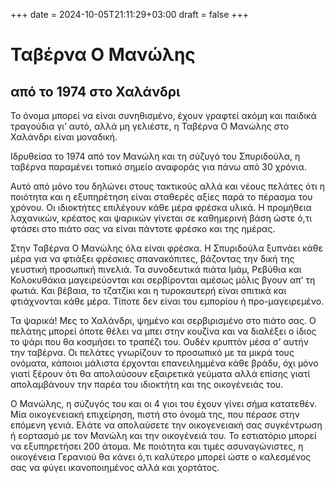 +++
date = 2024-10-05T21:11:29+03:00
draft = false
+++

<h1 class="text-neutral-100">Ταβέρνα Ο Μανώλης</h1>
<h2>από το 1974 στο Χαλάνδρι</h2>

Το όνομα μπορεί να είναι συνηθισμένο, έχουν γραφτεί ακόμη και παιδικά τραγούδια γι’ αυτό, αλλά μη γελιέστε, η Ταβέρνα Ο Μανώλης στο Χαλάνδρι είναι μοναδική.

Ιδρυθείσα το 1974 από τον Μανώλη και τη σύζυγό του Σπυριδούλα, η ταβέρνα παραμένει τοπικό σημείο αναφοράς για πάνω από 30 χρόνια.

Αυτό από μόνο του δηλώνει στους τακτικούς αλλά και νέους πελάτες ότι η ποιότητα και η εξυπηρέτηση είναι σταθερές αξίες παρά το πέρασμα του χρόνου. Οι ιδιοκτήτες επιλέγουν κάθε μέρα φρέσκα υλικά. Η προμήθεια λαχανικών, κρέατος και ψαρικών γίνεται σε καθημερινή βάση ώστε ό,τι φτάσει στο πιάτο σας να είναι πάντοτε φρέσκο και της ημέρας.

Στην Ταβέρνα Ο Μανώλης όλα είναι φρέσκα. Η Σπυριδούλα ξυπνάει κάθε μέρα για να φτιάξει φρέσκιες σπανακόπιτες, βάζοντας την δική της γευστική προσωπική πινελιά. Τα συνοδευτικά πιάτα Ιμάμ, Ρεβύθια και Κολοκυθάκια μαγειρεύονται και σερβίρονται αμέσως μόλις βγουν απ’ τη φωτιά. Και βέβαια, το τζατζίκι και η τυροκαυτερή είναι σπιτικά και φτιάχνονται κάθε μέρα. Τίποτε δεν είναι του εμπορίου ή προ-μαγειρεμένο.

Τα ψαρικά! Μες το Χαλάνδρι, ψημένο και σερβιρισμένο στο πιάτο σας. Ο πελάτης μπορεί όποτε θέλει να μπει στην κουζίνα και να διαλέξει ο ίδιος το ψάρι που θα κοσμήσει το τραπέζι του. Ουδέν κρυπτόν μέσα σ’ αυτήν την ταβέρνα. Οι πελάτες γνωρίζουν το προσωπικό με τα μικρά τους ονόματα, κάποιοι μάλιστα έρχονται επανειλημμένα κάθε βράδυ, όχι μόνο γιατί ξέρουν ότι θα απολαύσουν εξαιρετικά γεύματα αλλά επίσης γιατί απολαμβάνουν την παρέα του ιδιοκτήτη και της οικογένειάς του.

Ο Μανώλης, η σύζυγός του και οι 4 γιοι του έχουν γίνει σήμα κατατεθέν. Μία οικογενειακή επιχείρηση, πιστή στο όνομά της, που πέρασε στην επόμενη γενιά. Ελάτε να απολαύσετε την οικογενειακή σας συγκέντρωση ή εορτασμό με τον Μανώλη και την οικογένειά του. Το εστιατόριο μπορεί να εξυπηρετήσει 200 άτομα. Με ποιότητα και τιμές ασυναγώνιστες, η οικογένεια Γερανιού θα κάνει ό,τι καλύτερο μπορεί ώστε ο καλεσμένος σας να φύγει ικανοποιημένος αλλά και χορτάτος.